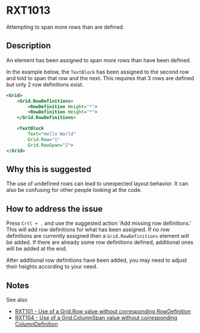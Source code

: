 # RXT1013

Attempting to span more rows than are defined.

## Description

An element has been assigned to span more rows than have been defined.

In the example below, the `TextBlock` has been assigned to the second row and told to span that row and the next. This requires that 3 rows are defined but only 2 row definitions exist.

```xml
<Grid>
    <Grid.RowDefinitions>
        <RowDefinition Height="*">
        <RowDefinition Height="*">
    </Grid.RowDefinitions>

    <TextBlock
        Text="Hello World"
        Grid.Row="1"
        Grid.RowSpan="2">
</Grid>
```

## Why this is suggested

The use of undefined rows can lead to unexpected layout behavior.
It can also be confusing for other people looking at the code.

## How to address the issue

Press `Crtl + .` and use the suggested action 'Add missing row definitions.'
This will add row definitions for what has been assigned.
If no row definitions are currently assigned then a `Grid.RowDefinitions` element will be added. If there are already some row definitions defined, additional ones will be added at the end.

After additional row definitions have been added, you may need to adjust their heights according to your need.

## Notes

See also

- [RXT101 - Use of a Grid.Row value without corresponding RowDefinition](.\RXT101.md)
- [RXT104 - Use of a Grid.ColumnSpan value without corresponding ColumnDefinition](.\RXT104.md)
